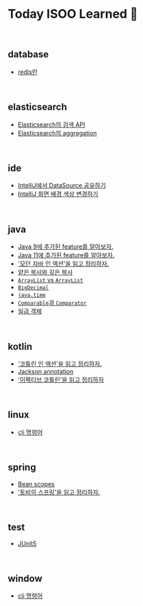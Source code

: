 # Today ISOO Learned :memo:

<br/>

## database
- [redis란](./database/redis.md)

<br/>

## elasticsearch
- [Elasticsearch의 검색 API](./elasticsearch/search_api.md)
- [Elasticsearch의 aggregation](./elasticsearch/aggregation.md)

<br/>

## ide
- [IntelliJ에서 DataSource 공유하기](./ide/intellij__share_datasource_in_datagrip.md)
- [IntelliJ 화면 배경 색상 변경하기](./ide/intellij__background_color_setting.md)

<br/>

## java
- [Java 9에 추가된 feature를 알아보자.](./java/Java9.md)
- [Java 11에 추가된 feature를 알아보자.](./java/Java11.md)
- ['모던 자바 인 액션'을 읽고 정리하자.](./java/book__modern_java_in_action/README.md)
- [얕은 복사와 깊은 복사](./java/shallow_copy__deep_copy.md)
- [`ArrayList` vs `ArrayList`](./java/arraylist_vs_arraylist.md)
- [`BigDecimal`](./java/bigdecimal.md)
- [`java.time`](./java/java_time.md)
- [`Comparable`과 `Comparator`](./java/comparable_comparator.md)
- [일급 객체](./java/first-class_citizen.md)

<br/>

## kotlin
- ['코틀린 인 액션'을 읽고 정리하자.](./kotlin/book__kotlin_in_action/README.md)
- [Jackson annotation](./kotlin/jackson_annotation.md)
- ['이펙티브 코틀린'을 읽고 정리하자](./kotlin/book__effective_kotlin/effective-kotlin/README.md)

<br/>

## linux
- [cli 명령어](./linux/cmd.md)

<br/>

## spring
- [Bean scopes](./spring/bean_scope.md)
- ['토비의 스프링'을 읽고 정리하자.](./spring/book__toby_spring/README.md)

<br/>

## test
- [JUnit5](./test/junit5.md)

<br/>

## window
- [cli 명령어](./window/cmd.md)